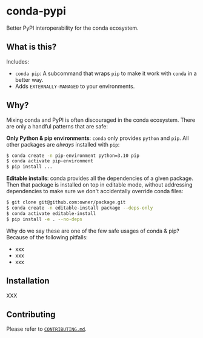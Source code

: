 # conda-pypi

Better PyPI interoperability for the conda ecosystem.

## What is this?

Includes:

- `conda pip`: A subcommand that wraps `pip` to make it work with `conda` in a better way.
- Adds `EXTERNALLY-MANAGED` to your environments.

## Why?

Mixing conda and PyPI is often discouraged in the conda ecosystem.
There are only a handful patterns that are safe:

**Only Python & pip environments**: `conda` only provides `python` and `pip`.
All other packages are _always_ installed with `pip`:

```bash
$ conda create -n pip-environment python=3.10 pip
$ conda activate pip-environment
$ pip install ...
```

**Editable installs**: conda provides all the dependencies of a given package.
Then that package is installed on top in editable mode, without addressing dependencies
to make sure we don't accidentally override conda files:

```bash
$ git clone git@github.com:owner/package.git
$ conda create -n editable-install package --deps-only
$ conda activate editable-install
$ pip install -e . --no-deps
```

Why do we say these are one of the few safe usages of conda & pip? Because of the following pitfalls:

- xxx
- xxx
- xxx

## Installation

XXX

## Contributing

Please refer to [`CONTRIBUTING.md`](/CONTRIBUTING.md).

